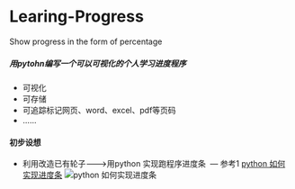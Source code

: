 # Learing-Progress
Show progress in the form of percentage
##### 用*pytohn*编写一个可以可视化的个人学习进度程序
- 可视化
- 可存储
- 可追踪标记网页、word、excel、pdf等页码 
- ......
#### 初步设想
- 利用改造已有轮子—-->用python 实现跑程序进度条
  — 参考1 [python 如何实现进度条](http://www.cnblogs.com/hongfei/p/3982259.html)
  ![python 如何实现进度条](http://images.cnitblog.com/blog/350329/201409/201614471593528.gif)
